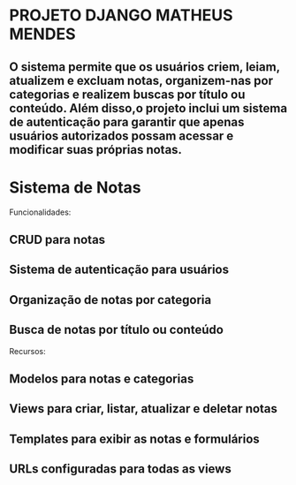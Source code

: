 # PROJETO DJANGO MATHEUS MENDES

## O sistema permite que os usuários criem, leiam, atualizem e excluam notas, organizem-nas por categorias e realizem buscas por título ou conteúdo. Além disso,o projeto inclui um sistema de autenticação para garantir que apenas usuários autorizados possam acessar e modificar suas próprias notas.

# Sistema de Notas

Funcionalidades:
## CRUD para notas
## Sistema de autenticação para usuários
## Organização de notas por categoria
## Busca de notas por título ou conteúdo
Recursos:
## Modelos para notas e categorias
## Views para criar, listar, atualizar e deletar notas
## Templates para exibir as notas e formulários
## URLs configuradas para todas as views
